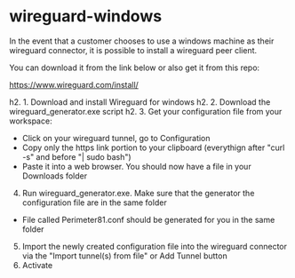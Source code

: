# wireguard-windows

In the event that a customer chooses to use a windows machine as their wireguard connector, it is possible to install a wireguard peer client.

You can download it from the link below or also get it from this repo:

https://www.wireguard.com/install/

h2. 1. Download and install Wireguard for windows
h2. 2. Download the wireguard_generator.exe script
h2. 3. Get your configuration file from your workspace:
  - Click on your wireguard tunnel, go to Configuration
  - Copy only the https link portion to your clipboard (everythign after "curl -s" and before "| sudo bash")
  - Paste it into a web browser. You should now have a file in your Downloads folder
 4. Run wireguard_generator.exe. Make sure that the generator the configuration file are in the same folder
  - File called Perimeter81.conf should be generated for you in the same folder
 5. Import the newly created configuration file into the wireguard connector via the "Import tunnel(s) from file" or Add Tunnel button
 6. Activate
